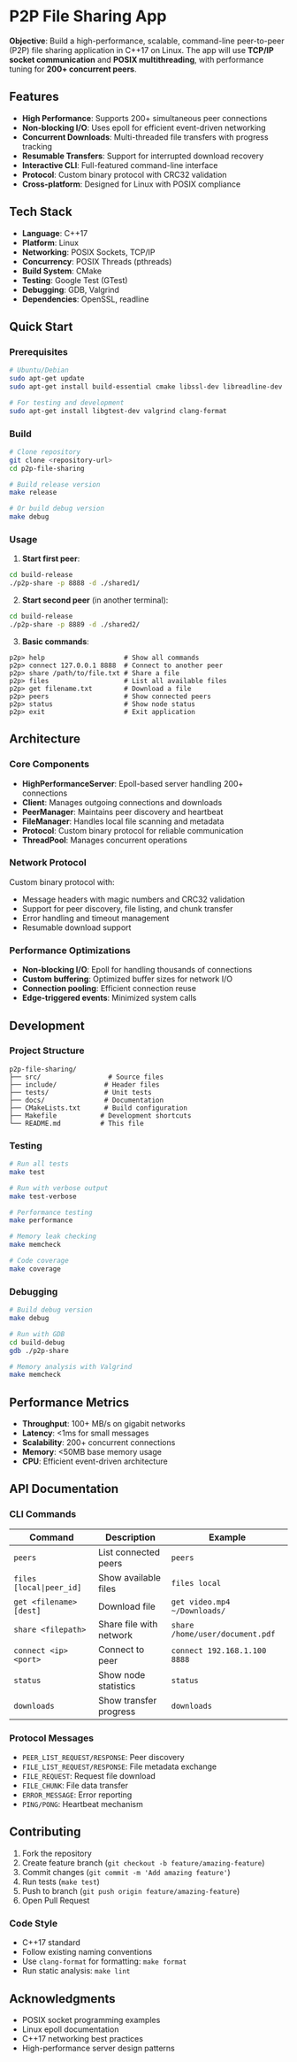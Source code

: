 # P2P File Sharing App 

 **Objective**: Build a high-performance, scalable, command-line peer-to-peer (P2P) file sharing application in C++17 on Linux. The app will use **TCP/IP socket communication** and **POSIX multithreading**, with performance tuning for **200+ concurrent peers**.

## Features

- **High Performance**: Supports 200+ simultaneous peer connections
- **Non-blocking I/O**: Uses epoll for efficient event-driven networking
- **Concurrent Downloads**: Multi-threaded file transfers with progress tracking
- **Resumable Transfers**: Support for interrupted download recovery
- **Interactive CLI**: Full-featured command-line interface
- **Protocol**: Custom binary protocol with CRC32 validation
- **Cross-platform**: Designed for Linux with POSIX compliance

## Tech Stack

- **Language**: C++17
- **Platform**: Linux
- **Networking**: POSIX Sockets, TCP/IP
- **Concurrency**: POSIX Threads (pthreads)
- **Build System**: CMake
- **Testing**: Google Test (GTest)
- **Debugging**: GDB, Valgrind
- **Dependencies**: OpenSSL, readline

## Quick Start

### Prerequisites

```bash
# Ubuntu/Debian
sudo apt-get update
sudo apt-get install build-essential cmake libssl-dev libreadline-dev

# For testing and development
sudo apt-get install libgtest-dev valgrind clang-format
```

### Build

```bash
# Clone repository
git clone <repository-url>
cd p2p-file-sharing

# Build release version
make release

# Or build debug version
make debug
```

### Usage

1. **Start first peer**:
```bash
cd build-release
./p2p-share -p 8888 -d ./shared1/
```

2. **Start second peer** (in another terminal):
```bash
cd build-release
./p2p-share -p 8889 -d ./shared2/
```

3. **Basic commands**:
```
p2p> help                    # Show all commands
p2p> connect 127.0.0.1 8888  # Connect to another peer
p2p> share /path/to/file.txt # Share a file
p2p> files                   # List all available files
p2p> get filename.txt        # Download a file
p2p> peers                   # Show connected peers
p2p> status                  # Show node status
p2p> exit                    # Exit application
```

## Architecture

### Core Components

- **HighPerformanceServer**: Epoll-based server handling 200+ connections
- **Client**: Manages outgoing connections and downloads
- **PeerManager**: Maintains peer discovery and heartbeat
- **FileManager**: Handles local file scanning and metadata
- **Protocol**: Custom binary protocol for reliable communication
- **ThreadPool**: Manages concurrent operations

### Network Protocol

Custom binary protocol with:
- Message headers with magic numbers and CRC32 validation
- Support for peer discovery, file listing, and chunk transfer
- Error handling and timeout management
- Resumable download support

### Performance Optimizations

- **Non-blocking I/O**: Epoll for handling thousands of connections
- **Custom buffering**: Optimized buffer sizes for network I/O
- **Connection pooling**: Efficient connection reuse
- **Edge-triggered events**: Minimized system calls

## Development

### Project Structure

```
p2p-file-sharing/
├── src/                 # Source files
├── include/            # Header files  
├── tests/              # Unit tests
├── docs/               # Documentation
├── CMakeLists.txt      # Build configuration
├── Makefile           # Development shortcuts
└── README.md          # This file
```

### Testing

```bash
# Run all tests
make test

# Run with verbose output
make test-verbose

# Performance testing
make performance

# Memory leak checking
make memcheck

# Code coverage
make coverage
```

### Debugging

```bash
# Build debug version
make debug

# Run with GDB
cd build-debug
gdb ./p2p-share

# Memory analysis with Valgrind
make memcheck
```

## Performance Metrics

- **Throughput**: 100+ MB/s on gigabit networks
- **Latency**: <1ms for small messages
- **Scalability**: 200+ concurrent connections
- **Memory**: <50MB base memory usage
- **CPU**: Efficient event-driven architecture

## API Documentation

### CLI Commands

| Command | Description | Example |
|---------|-------------|---------|
| `peers` | List connected peers | `peers` |
| `files [local\|peer_id]` | Show available files | `files local` |
| `get <filename> [dest]` | Download file | `get video.mp4 ~/Downloads/` |
| `share <filepath>` | Share file with network | `share /home/user/document.pdf` |
| `connect <ip> <port>` | Connect to peer | `connect 192.168.1.100 8888` |
| `status` | Show node statistics | `status` |
| `downloads` | Show transfer progress | `downloads` |

### Protocol Messages

- `PEER_LIST_REQUEST/RESPONSE`: Peer discovery
- `FILE_LIST_REQUEST/RESPONSE`: File metadata exchange  
- `FILE_REQUEST`: Request file download
- `FILE_CHUNK`: File data transfer
- `ERROR_MESSAGE`: Error reporting
- `PING/PONG`: Heartbeat mechanism

## Contributing

1. Fork the repository
2. Create feature branch (`git checkout -b feature/amazing-feature`)
3. Commit changes (`git commit -m 'Add amazing feature'`)
4. Run tests (`make test`)
5. Push to branch (`git push origin feature/amazing-feature`)
6. Open Pull Request

### Code Style

- C++17 standard
- Follow existing naming conventions
- Use `clang-format` for formatting: `make format`
- Run static analysis: `make lint`


## Acknowledgments

- POSIX socket programming examples
- Linux epoll documentation
- C++17 networking best practices
- High-performance server design patterns





